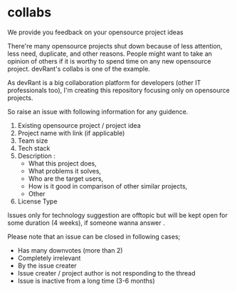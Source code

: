 # collabs
We provide you feedback on your opensource project ideas

There're many opensource projects shut down because of less attention, less need, duplicate, and other reasons. People might want to take an opinion of others if it is worthy to spend time on any new opensource project. devRant's collabs is one of the example.

As devRant is a big collaboration platform for developers (other IT professionals too), I'm creating this repository focusing only on opensource projects.

So raise an issue with following information for any guidence. 

1. Existing opensource project / project idea
2. Project name with link (if applicable)
3. Team size
4. Tech stack
5. Description : 
    * What this project does, 
    * What problems it solves, 
    * Who are the target users, 
    * How is it good in comparison of other similar projects, 
    * Other
6. License Type

Issues only for technology suggestion are offtopic but will be kept open for some duration (4 weeks), if someone wanna answer .

Please note that an issue can be closed in following cases;

* Has many downvotes (more than 2)
* Completely irrelevant
* By the issue creater
* Issue creater / project author is not responding to the thread
* Issue is inactive from a long time (3-6 months)
